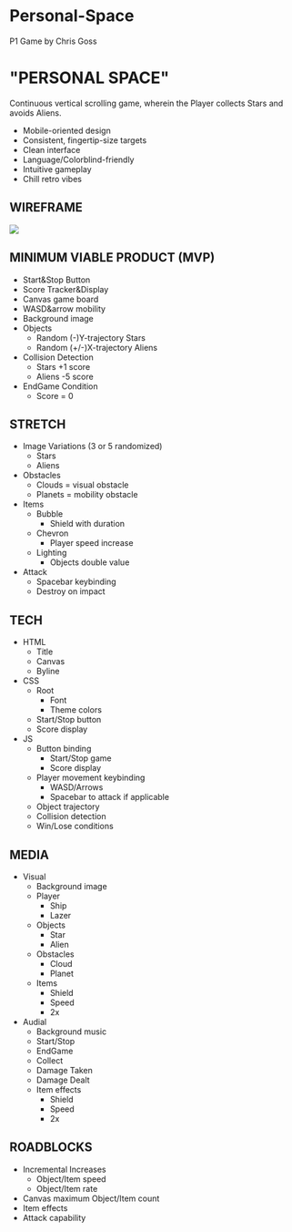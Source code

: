 # Personal-Space
P1 Game by Chris Goss

# "PERSONAL SPACE"
Continuous vertical scrolling game, wherein the Player collects Stars and avoids Aliens.
* Mobile-oriented design
* Consistent, fingertip-size targets
* Clean interface
* Language/Colorblind-friendly
* Intuitive gameplay
* Chill retro vibes
## WIREFRAME
![](https://i.imgur.com/IwWzCY5.jpg)
## MINIMUM VIABLE PRODUCT (MVP)
* Start&Stop Button
* Score Tracker&Display
* Canvas game board
* WASD&arrow mobility
* Background image
* Objects
    * Random (-)Y-trajectory Stars
    * Random (+/-)X-trajectory Aliens
* Collision Detection
    * Stars +1 score
    * Aliens -5 score
* EndGame Condition
    * Score = 0
## STRETCH
* Image Variations (3 or 5 randomized)
    * Stars
    * Aliens
* Obstacles
    * Clouds = visual obstacle
    * Planets = mobility obstacle
* Items
    * Bubble
        * Shield with duration
    * Chevron
        * Player speed increase
    * Lighting
        * Objects double value
* Attack
    * Spacebar keybinding
    * Destroy on impact
## TECH
* HTML
    * Title
    * Canvas
    * Byline
* CSS
    * Root
        * Font
        * Theme colors
    * Start/Stop button
    * Score display
* JS
    * Button binding
        * Start/Stop game 
        * Score display
    * Player movement keybinding
        * WASD/Arrows
        * Spacebar to attack if applicable
    * Object trajectory
    * Collision detection
    * Win/Lose conditions
## MEDIA
* Visual
    * Background image
    * Player
        * Ship
        * Lazer
    * Objects
        * Star
        * Alien
    * Obstacles
        * Cloud
        * Planet
    * Items
        * Shield
        * Speed
        * 2x
* Audial
    * Background music
    * Start/Stop
    * EndGame
    * Collect
    * Damage Taken
    * Damage Dealt
    * Item effects
        * Shield
        * Speed
        * 2x
## ROADBLOCKS
* Incremental Increases
    * Object/Item speed
    * Object/Item rate
* Canvas maximum Object/Item count
* Item effects
* Attack capability
